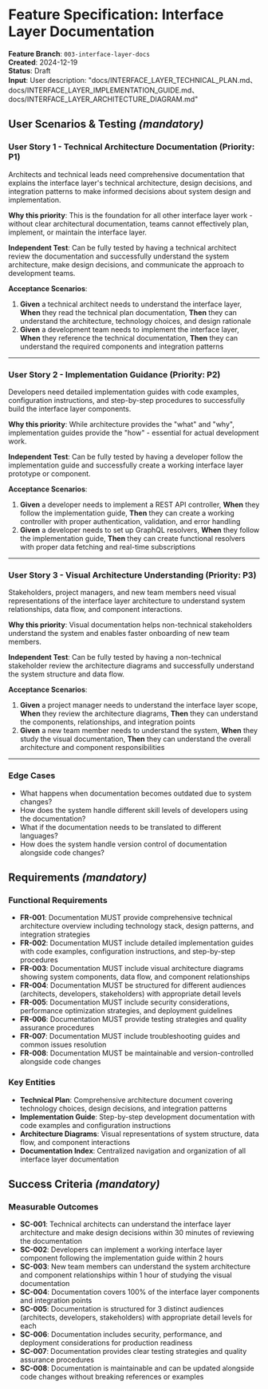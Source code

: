 # Feature Specification: Interface Layer Documentation

**Feature Branch**: `003-interface-layer-docs`  
**Created**: 2024-12-19  
**Status**: Draft  
**Input**: User description: "docs/INTERFACE_LAYER_TECHNICAL_PLAN.md、docs/INTERFACE_LAYER_IMPLEMENTATION_GUIDE.md、docs/INTERFACE_LAYER_ARCHITECTURE_DIAGRAM.md"

## User Scenarios & Testing _(mandatory)_

### User Story 1 - Technical Architecture Documentation (Priority: P1)

Architects and technical leads need comprehensive documentation that explains the interface layer's technical architecture, design decisions, and integration patterns to make informed decisions about system design and implementation.

**Why this priority**: This is the foundation for all other interface layer work - without clear architectural documentation, teams cannot effectively plan, implement, or maintain the interface layer.

**Independent Test**: Can be fully tested by having a technical architect review the documentation and successfully understand the system architecture, make design decisions, and communicate the approach to development teams.

**Acceptance Scenarios**:

1. **Given** a technical architect needs to understand the interface layer, **When** they read the technical plan documentation, **Then** they can understand the architecture, technology choices, and design rationale
2. **Given** a development team needs to implement the interface layer, **When** they reference the technical documentation, **Then** they can understand the required components and integration patterns

---

### User Story 2 - Implementation Guidance (Priority: P2)

Developers need detailed implementation guides with code examples, configuration instructions, and step-by-step procedures to successfully build the interface layer components.

**Why this priority**: While architecture provides the "what" and "why", implementation guides provide the "how" - essential for actual development work.

**Independent Test**: Can be fully tested by having a developer follow the implementation guide and successfully create a working interface layer prototype or component.

**Acceptance Scenarios**:

1. **Given** a developer needs to implement a REST API controller, **When** they follow the implementation guide, **Then** they can create a working controller with proper authentication, validation, and error handling
2. **Given** a developer needs to set up GraphQL resolvers, **When** they follow the implementation guide, **Then** they can create functional resolvers with proper data fetching and real-time subscriptions

---

### User Story 3 - Visual Architecture Understanding (Priority: P3)

Stakeholders, project managers, and new team members need visual representations of the interface layer architecture to understand system relationships, data flow, and component interactions.

**Why this priority**: Visual documentation helps non-technical stakeholders understand the system and enables faster onboarding of new team members.

**Independent Test**: Can be fully tested by having a non-technical stakeholder review the architecture diagrams and successfully understand the system structure and data flow.

**Acceptance Scenarios**:

1. **Given** a project manager needs to understand the interface layer scope, **When** they review the architecture diagrams, **Then** they can understand the components, relationships, and integration points
2. **Given** a new team member needs to understand the system, **When** they study the visual documentation, **Then** they can understand the overall architecture and component responsibilities

---

### Edge Cases

- What happens when documentation becomes outdated due to system changes?
- How does the system handle different skill levels of developers using the documentation?
- What if the documentation needs to be translated to different languages?
- How does the system handle version control of documentation alongside code changes?

## Requirements _(mandatory)_

### Functional Requirements

- **FR-001**: Documentation MUST provide comprehensive technical architecture overview including technology stack, design patterns, and integration strategies
- **FR-002**: Documentation MUST include detailed implementation guides with code examples, configuration instructions, and step-by-step procedures
- **FR-003**: Documentation MUST include visual architecture diagrams showing system components, data flow, and component relationships
- **FR-004**: Documentation MUST be structured for different audiences (architects, developers, stakeholders) with appropriate detail levels
- **FR-005**: Documentation MUST include security considerations, performance optimization strategies, and deployment guidelines
- **FR-006**: Documentation MUST provide testing strategies and quality assurance procedures
- **FR-007**: Documentation MUST include troubleshooting guides and common issues resolution
- **FR-008**: Documentation MUST be maintainable and version-controlled alongside code changes

### Key Entities

- **Technical Plan**: Comprehensive architecture document covering technology choices, design decisions, and integration patterns
- **Implementation Guide**: Step-by-step development documentation with code examples and configuration instructions
- **Architecture Diagrams**: Visual representations of system structure, data flow, and component interactions
- **Documentation Index**: Centralized navigation and organization of all interface layer documentation

## Success Criteria _(mandatory)_

### Measurable Outcomes

- **SC-001**: Technical architects can understand the interface layer architecture and make design decisions within 30 minutes of reviewing the documentation
- **SC-002**: Developers can implement a working interface layer component following the implementation guide within 2 hours
- **SC-003**: New team members can understand the system architecture and component relationships within 1 hour of studying the visual documentation
- **SC-004**: Documentation covers 100% of the interface layer components and integration points
- **SC-005**: Documentation is structured for 3 distinct audiences (architects, developers, stakeholders) with appropriate detail levels for each
- **SC-006**: Documentation includes security, performance, and deployment considerations for production readiness
- **SC-007**: Documentation provides clear testing strategies and quality assurance procedures
- **SC-008**: Documentation is maintainable and can be updated alongside code changes without breaking references or examples
